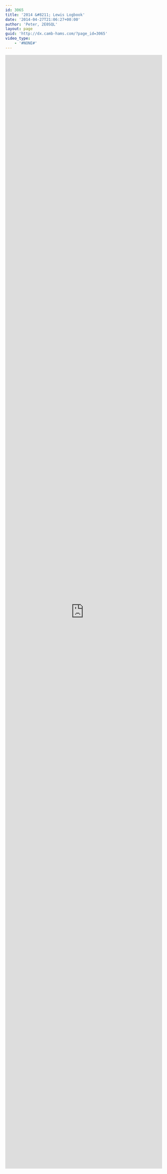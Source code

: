 ```yaml
---
id: 3065
title: '2014 &#8211; Lewis Logbook'
date: '2014-04-27T21:06:27+00:00'
author: 'Peter, 2E0SQL'
layout: page
guid: 'http://dx.camb-hams.com/?page_id=3065'
video_type:
    - '#NONE#'
---
```


<iframe frameborder="0" height="3500" loading="lazy" src="http://m0vfc.co.uk/lewis2014/" width="98%"></iframe>